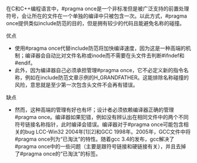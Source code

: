 在C和C++编程语言中，#pragma once是一个非标准但是被广泛支持的前置处理符号，会让所在的文件在一个单独的编译中只被包含一次。以此方式，#pragma once提供类似include防范的目的，但是拥有较少的代码且能避免名称的碰撞。 

优点
+ 使用#pragma once代替include防范将加快编译速度，因为这是一种高端的机制；编译器会自动比对文件名称或inode而不需要在头文件去判断#ifndef和#endif。 
+ 此外，因为编译器自己必须承担管理#pragma once，它不必定义新的指令名称，例如在include防范文章示例的H_GRANDFATHER。这能排除名称碰撞的风险，意思就是至少第一次包含头文件不会再有错误。 

缺点
+ 然而，这种高端的管理有好也有坏；设计者必须依赖编译器正确的管理#pragma once。编译器如果犯错，例如没有辨认出在相同文件中的两个不同符号链接名称指针，此时编译会错误。编译器对于#pragma once可能包含相关的bug LCC-Win32 2004年[1][2]和GCC 1998年。2005年，GCC文件中将#pragma once列为“已淘汰”的特性。随着gcc 3.4的发布，gcc解决了#pragma once中的一些问题（主要是跟符号链接和硬链接有关），并且去掉了#pragma once的“已淘汰”的标签。
